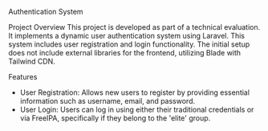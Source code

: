 Authentication System

Project Overview
This project is developed  as part of a technical evaluation. It implements a dynamic user authentication system using Laravel. This system includes user registration and login functionality. The initial setup does not include external libraries for the frontend, utilizing Blade with Tailwind CDN.

Features
- User Registration: Allows new users to register by providing essential information such as username, email, and password.
- User Login: Users can log in using either their traditional credentials or via FreeIPA, specifically if they belong to the 'elite' group.

